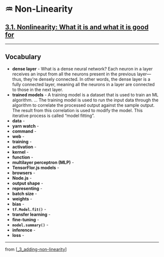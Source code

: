 # ♒️ Non-Linearity

## [**3.1.** Nonlinearity: What it is and what it is good for](https://livebook.manning.com/book/deep-learning-with-javascript/chapter-3/21)

---

## **Vocabulary**

- **dense layer** - What is a dense neural network? Each neuron in a layer receives an input from all the neurons present in the previous layer—thus, they're densely connected. In other words, the dense layer is a fully connected layer, meaning all the neurons in a layer are connected to those in the next layer.
- **trained models** - A training model is a dataset that is used to train an ML algorithm. ... The training model is used to run the input data through the algorithm to correlate the processed output against the sample output. The result from this correlation is used to modify the model. This iterative process is called “model fitting”.
- **data** -
- **yarn watch** -
- **command** -
- **web** -
- **training** -
- **activation** -
- **kernel** -
- **function** -
- **multilayer perceptron (MLP)** -
- **TensorFlor.js models** -
- **browsers** -
- **Node.js** -
- **output shape** -
- **representing** -
- **batch size** -
- **weights** -
- **bias** -
- **`tf.Model.fit()`** -
- **transfer learning** -
- **fine-tuning** -
- **`model.summary()`** -
- **inference** -
- **loss** -

---

from [[_3_adding-non-linearity]]

[//begin]: # "Autogenerated link references for markdown compatibility"
[_3_adding-non-linearity]: ../_3_adding-non-linearity.md "♒️ NON-LINEARITY"
[//end]: # "Autogenerated link references"
